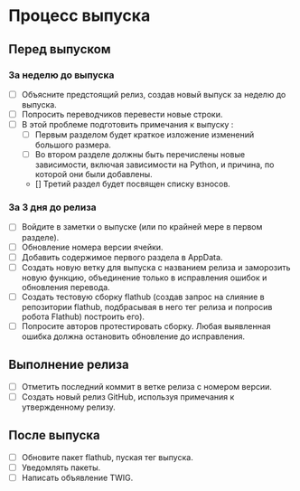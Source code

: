 # Процесс выпуска

## Перед выпуском

### За неделю до выпуска
- [ ] Объясните предстоящий релиз, создав новый выпуск за неделю до выпуска.
- [ ] Попросить переводчиков перевести новые строки.
- [ ] В этой проблеме подготовить примечания к выпуску :
  - [ ] Первым разделом будет краткое изложение изменений большого размера.
  - [ ] Во втором разделе должны быть перечислены новые зависимости, включая зависимости на Python, и причина, по которой они были добавлены.
  - [] Третий раздел будет посвящен списку взносов.

### За 3 дня до релиза
- [ ] Войдите в заметки о выпуске (или по крайней мере в первом разделе).
- [ ] Обновление номера версии ячейки.
- [ ] Добавить содержимое первого раздела в AppData.
- [ ] Создать новую ветку для выпуска с названием релиза и заморозить новую функцию, объединение только в исправления ошибок и обновления перевода.
- [ ] Создать тестовую сборку flathub (создав запрос на слияние в репозитории flathub, подбрасывая в него тег релиза и попросив робота Flathub) построить его).
- [ ] Попросите авторов протестировать сборку. Любая выявленная ошибка должна остановить обновление до исправления.

## Выполнение релиза
- [ ] Отметить последний коммит в ветке релиза с номером версии.
- [ ] Создать новый релиз GitHub, используя примечания к утвержденному релизу.

## После выпуска
- [ ] Обновите пакет flathub, пуская тег выпуска.
- [ ] Уведомлять пакеты.
- [ ] Написать объявление TWIG.
